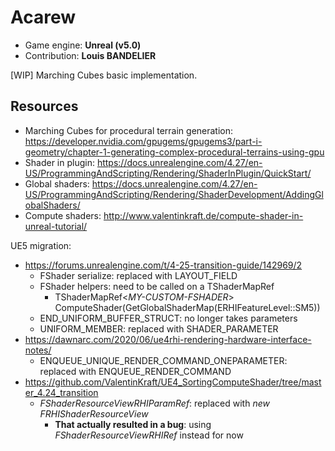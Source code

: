 # Acarew
- Game engine: __Unreal (v5.0)__
- Contribution: __Louis BANDELIER__

[WIP] Marching Cubes basic implementation.

## Resources
- Marching Cubes for procedural terrain generation: https://developer.nvidia.com/gpugems/gpugems3/part-i-geometry/chapter-1-generating-complex-procedural-terrains-using-gpu
- Shader in plugin: https://docs.unrealengine.com/4.27/en-US/ProgrammingAndScripting/Rendering/ShaderInPlugin/QuickStart/
- Global shaders: https://docs.unrealengine.com/4.27/en-US/ProgrammingAndScripting/Rendering/ShaderDevelopment/AddingGlobalShaders/
- Compute shaders: http://www.valentinkraft.de/compute-shader-in-unreal-tutorial/

UE5 migration:
- https://forums.unrealengine.com/t/4-25-transition-guide/142969/2
  - FShader serialize: replaced with LAYOUT_FIELD
  - FShader helpers: need to be called on a TShaderMapRef
    - TShaderMapRef<_MY-CUSTOM-FSHADER_> ComputeShader(GetGlobalShaderMap(ERHIFeatureLevel::SM5))
  - END_UNIFORM_BUFFER_STRUCT: no longer takes parameters
  - UNIFORM_MEMBER: replaced with SHADER_PARAMETER
- https://dawnarc.com/2020/06/ue4rhi-rendering-hardware-interface-notes/
  - ENQUEUE_UNIQUE_RENDER_COMMAND_ONEPARAMETER: replaced with ENQUEUE_RENDER_COMMAND
- https://github.com/ValentinKraft/UE4_SortingComputeShader/tree/master_4.24_transition
  - _FShaderResourceViewRHIParamRef_: replaced with _new FRHIShaderResourceView_
    - **That actually resulted in a bug**: using _FShaderResourceViewRHIRef_ instead for now
